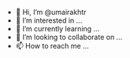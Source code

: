 - 👋 Hi, I’m @umairakhtr
- 👀 I’m interested in ...
- 🌱 I’m currently learning ...
- 💞️ I’m looking to collaborate on ...
- 📫 How to reach me ...

<!---
umairakhtr/umairakhtr is a ✨ special ✨ repository because its `README.md` (this file) appears on your GitHub profile.
You can click the Preview link to take a look at your changes.
--->
